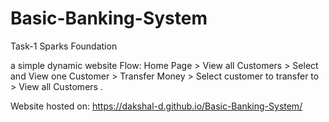 # Basic-Banking-System
Task-1 Sparks Foundation

a simple dynamic website
Flow: Home Page > View all Customers > Select and View one 
Customer > Transfer Money > Select customer to transfer to > 
View all Customers . 


Website hosted on: https://dakshal-d.github.io/Basic-Banking-System/
